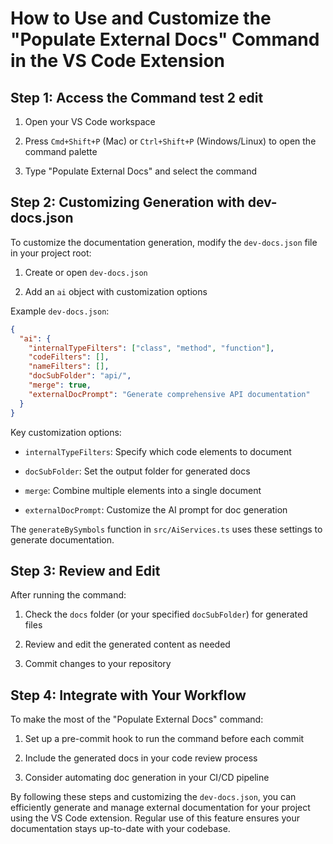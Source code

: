 # How to Use and Customize the "Populate External Docs" Command in the VS Code Extension

## Step 1: Access the Command test 2 edit

1. Open your VS Code workspace

2. Press `Cmd+Shift+P` (Mac) or `Ctrl+Shift+P` (Windows/Linux) to open the command palette

3. Type "Populate External Docs" and select the command

## Step 2: Customizing Generation with dev-docs.json

To customize the documentation generation, modify the `dev-docs.json` file in your project root:

1. Create or open `dev-docs.json`

2. Add an `ai` object with customization options

Example `dev-docs.json`:

```json
{
  "ai": {
    "internalTypeFilters": ["class", "method", "function"],
    "codeFilters": [],
    "nameFilters": [],
    "docSubFolder": "api/",
    "merge": true,
    "externalDocPrompt": "Generate comprehensive API documentation"
  }
}
```

Key customization options:

* `internalTypeFilters`: Specify which code elements to document

* `docSubFolder`: Set the output folder for generated docs

* `merge`: Combine multiple elements into a single document

* `externalDocPrompt`: Customize the AI prompt for doc generation

The `generateBySymbols` function in `src/AiServices.ts` uses these settings to generate documentation.

## Step 3: Review and Edit

After running the command:

1. Check the `docs` folder (or your specified `docSubFolder`) for generated files

2. Review and edit the generated content as needed

3. Commit changes to your repository

## Step 4: Integrate with Your Workflow

To make the most of the "Populate External Docs" command:

1. Set up a pre-commit hook to run the command before each commit

2. Include the generated docs in your code review process

3. Consider automating doc generation in your CI/CD pipeline

By following these steps and customizing the `dev-docs.json`, you can efficiently generate and manage external documentation for your project using the VS Code extension. Regular use of this feature ensures your documentation stays up-to-date with your codebase.
